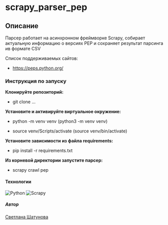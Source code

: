 # scrapy_parser_pep

## Описание

Парсер работает на асинхронном фреймворке Scrapy, собирает актуальную информацию о версиях PEP и сохраняет результат парсинга ив формате CSV

Список поддерживаемых сайтов:

- https://peps.python.org/

### Инструкция по запуску

**Клонируйте репозиторий:**

- git clone ...

**Установите и активируйте виртуальное окружение:**

- python -m venv venv (python3 -m venv venv)

- source venv/Scripts/activate (source venv/bin/activate)

**Установите зависимости из файла requirements:**

- pip install -r requirements.txt

**Из корневой директории запустите парсер:**

- scrapy crawl pep

#### Технологии

![Python](https://img.shields.io/badge/python-3.9-blue?logo=python)
![Scrapy](https://img.shields.io/badge/scrapy-2.5.1-brightgreen?style=flat&logo=appveyor&logoColor=green&logoSize=auto&labelColor=black&color=blue&cacheSeconds=%203600)

##### Автор

[Светлана Шатунова](https://github.com/SvShatunova)
